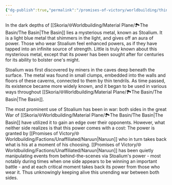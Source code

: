```yaml
---
{"dg-publish":true,"permalink":"/promises-of-victory/worldbuilding/things/stoalium/","title":"Stoalium","noteIcon":"Thing","created":"2023-01-25T02:26:54.191+01:00","updated":"2023-03-29T21:31:51.102+02:00"}
---
```



In the dark depths of [[Skoria/🌐Worldbuilding/Material Plane/🏞️The Basin/The Basin\|The Basin]] lies a mysterious metal, known as Stoalium. It is a light blue metal that shimmers in the light, and gives off an aura of power. Those who wear Stoalium feel enhanced powers, as if they have tapped into an infinite source of strength. Little is truly known about this mysterious metal, except that its power has been sought after for centuries for its ability to bolster one's might.

Stoalium was first discovered by miners in the caves deep beneath the surface. The metal was found in small clumps, embedded into the walls and floors of these caverns, connected to them by thin tendrils. As time passed, its existence became more widely known, and it began to be used in various ways throughout [[Skoria/🌐Worldbuilding/Material Plane/🏞️The Basin/The Basin\|The Basin]]. 

The most prominent use of Stoalium has been in war: both sides in the great War of [[Skoria/🌐Worldbuilding/Material Plane/🏞️The Basin/The Basin\|The Basin]] have utilized it to gain an edge over their opponents. However, what neither side realizes is that this power comes with a cost: The power is granted by [[Promises of Victory/🌐Worldbuilding/Factions/Unaffiliated/Naruun\|Naruun]] who in turn takes back what is his at a moment of his choosing. [[Promises of Victory/🌐Worldbuilding/Factions/Unaffiliated/Naruun\|Naruun]] has been quietly manipulating events from behind-the-scenes via Stoalium's power - most notably during times when one side appears to be winning an important battle - and at each critical moment takes back its power from those who wear it. Thus unknowingly keeping alive this unending war between both sides. 